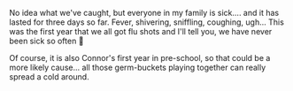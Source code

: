 No idea what we've caught, but everyone in my family is sick.... and it has lasted for three days so far. Fever, shivering, sniffling, coughing, ugh... This was the first year that we all got flu shots and I'll tell you, we have never been sick so often 🙂

Of course, it is also Connor's first year in pre-school, so that could be a more likely cause... all those germ-buckets playing together can really spread a cold around.